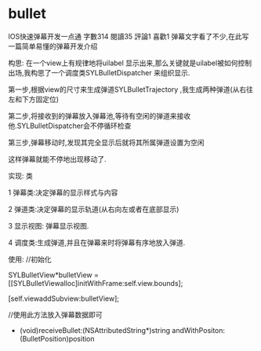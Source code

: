 # bullet
IOS快速弹幕开发一点通
字數314 閱讀35 評論1 喜歡1
弹幕文字看了不少,在此写一篇简单易懂的弹幕开发介绍

构思:
在一个view上有规律地将uilabel 显示出来,那么关键就是uilabel被如何控制出场,我构思了一个调度类SYLBulletDispatcher 来组织显示.

第一步,根据view的尺寸来生成弹道SYLBulletTrajectory ,我生成两种弹道(从右往左和下方固定位)

第二步,将接收到的弹幕放入弹幕池,等待有空闲的弹道来接收他.SYLBulletDispatcher会不停循环检查

第三步,弹幕移动时,发现其完全显示后就将其所属弹道设置为空闲

这样弹幕就能不停地出现移动了.

实现:
类

1 弹幕类:决定弹幕的显示样式与内容

2 弹道类:决定弹幕的显示轨道(从右向左或者在底部显示)

3 显示视图: 弹幕显示视图.

4 调度类:生成弹道,并且在弹幕来时将弹幕有序地放入弹道.

使用:
//初始化

SYLBulletView*bulletView = [[SYLBulletViewalloc]initWithFrame:self.view.bounds];

[self.viewaddSubview:bulletView];

//使用此方法放入弹幕数据即可

- (void)receiveBullet:(NSAttributedString*)string andWithPositon:(BulletPosition)position 
